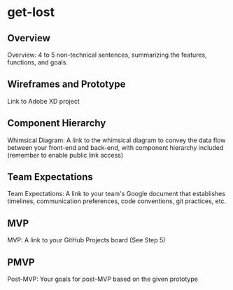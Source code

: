 # get-lost

## Overview

Overview: 4 to 5 non-technical sentences, summarizing the features, functions, and goals.

## Wireframes and Prototype

Link to Adobe XD project

## Component Hierarchy

Whimsical Diagram: A link to the whimsical diagram to convey the data flow between your front-end and back-end, with component hierarchy included (remember to enable public link access)

## Team Expectations

Team Expectations: A link to your team's Google document that establishes timelines, communication preferences, code conventions, git practices, etc.

## MVP

MVP: A link to your GitHub Projects board (See Step 5)

## PMVP

Post-MVP: Your goals for post-MVP based on the given prototype

